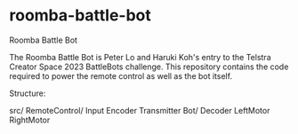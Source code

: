 # roomba-battle-bot
Roomba Battle Bot

The Roomba Battle Bot is Peter Lo and Haruki Koh's entry to the Telstra Creator Space 2023 BattleBots challenge.
This repository contains the code required to power the remote control as well as the bot itself.

Structure:

src/
  RemoteControl/
    Input
    Encoder
    Transmitter
  Bot/
    Decoder
    LeftMotor
    RightMotor
  

